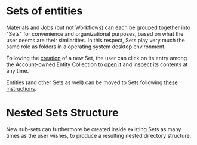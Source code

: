 # Sets of entities

Materials and Jobs (but not Workflows) can each be grouped together into "Sets" for convenience and organizational purposes, based on what the user deems are their similarities. In this respect, Sets play very much the same role as folders in a operating system desktop environment. 
 
Following the [creation](actions/create-sets.md) of a new Set, the user can click on its entry among the Account-owned Entity Collection to [open it](actions/open-edit.md) and inspect its contents at any time. 

Entities (and other Sets as well) can be moved to Sets following [these instructions](actions/move-to-sets.md).

# Nested Sets Structure

New sub-sets can furthermore be created inside existing Sets as many times as the user wishes, to produce a resulting nested directory structure.
